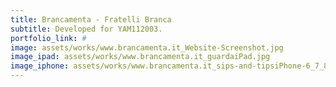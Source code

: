 ```yaml
---
title: Brancamenta - Fratelli Branca
subtitle: Developed for YAM112003.
portfolio_link: #
image: assets/works/www.brancamenta.it_Website-Screenshot.jpg
image_ipad: assets/works/www.brancamenta.it_guardaiPad.jpg
image_iphone: assets/works/www.brancamenta.it_sips-and-tipsiPhone-6_7_8-copia.jpg
---
```


